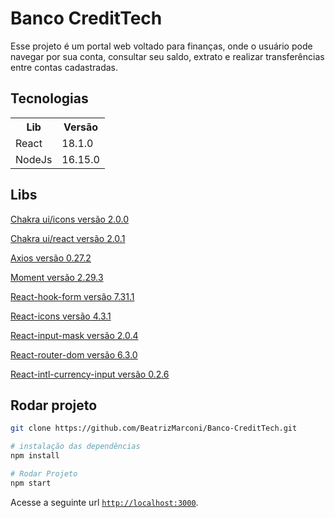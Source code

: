 # Banco CreditTech
Esse projeto é um portal web voltado para finanças, onde o usuário pode navegar por sua conta, consultar seu saldo, extrato e realizar transferências entre contas cadastradas.

## Tecnologias
<table>
  <tr>
    <th>Lib</th>
    <th>Versão</th>
  </tr>
  <tr>
    <td>React</td>
    <td>
      18.1.0
    </td>
  </tr>
  <tr>
    <td>NodeJs</td>
    <td>
      16.15.0
    </td>
  </tr>
</table> 

## Libs

[Chakra ui/icons versão 2.0.0](https://chakra-ui.com/docs/components/media-and-icons/icon)

[Chakra ui/react versão 2.0.1](https://chakra-ui.com/)

[Axios versão 0.27.2](https://axios-http.com/ptbr/docs/intro)

[Moment versão 2.29.3](https://momentjs.com/)

[React-hook-form versão 7.31.1](https://react-hook-form.com/)

[React-icons versão 4.3.1](https://react-icons.github.io/react-icons/)

[React-input-mask versão 2.0.4](https://github.com/sanniassin/react-input-mask)

[React-router-dom versão 6.3.0](https://github.com/remix-run/react-router#readme)

[React-intl-currency-input versão 0.2.6](https://github.com/thiagozanetti/react-intl-currency-input#readme)

## Rodar projeto

```bash
git clone https://github.com/BeatrizMarconi/Banco-CreditTech.git

# instalação das dependências
npm install  

# Rodar Projeto
npm start 
```

Acesse a seguinte url [`http://localhost:3000`](http://localhost:3000).

